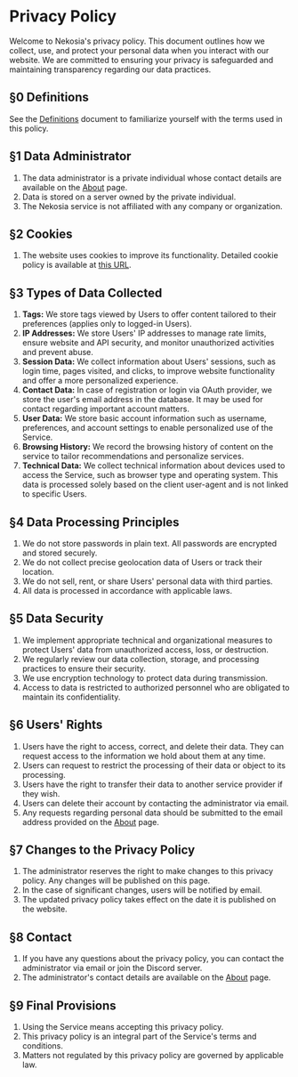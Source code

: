 [//]: # (Title: Privacy policy - Nekosia Docs)
[//]: # (Description: Privacy policy for Nekosia website. Learn how we protect your personal data and the principles that govern our service.)
[//]: # (Tags: privacy policy, Nekosia, API, documentation, personal data, data security, cookies)
[//]: # (Canonical: privacy-policy)
[//]: # (Creation date: 2024-07-28)
[//]: # (Last update: 2024-07-28)
[//]: # (Contributors: Sefinek)

# Privacy Policy
Welcome to Nekosia's privacy policy. This document outlines how we collect, use, and protect your personal data when you interact with our website. We are committed to ensuring your privacy is safeguarded and maintaining transparency regarding our data practices.

## §0 Definitions
See the [Definitions](/documentation.old?page=definitions) document to familiarize yourself with the terms used in this policy.

## §1 Data Administrator
1. The data administrator is a private individual whose contact details are available on the [About](/about) page.
2. Data is stored on a server owned by the private individual.
3. The Nekosia service is not affiliated with any company or organization.

## §2 Cookies
1. The website uses cookies to improve its functionality. Detailed cookie policy is available at [this URL](/documentation.old?page=cookies).

## §3 Types of Data Collected
1. **Tags:** We store tags viewed by Users to offer content tailored to their preferences (applies only to logged-in Users).
2. **IP Addresses:** We store Users' IP addresses to manage rate limits, ensure website and API security, and monitor unauthorized activities and prevent abuse.
3. **Session Data:** We collect information about Users' sessions, such as login time, pages visited, and clicks, to improve website functionality and offer a more personalized experience.
4. **Contact Data:** In case of registration or login via OAuth provider, we store the user's email address in the database. It may be used for contact regarding important account matters.
5. **User Data:** We store basic account information such as username, preferences, and account settings to enable personalized use of the Service.
6. **Browsing History:** We record the browsing history of content on the service to tailor recommendations and personalize services.
7. **Technical Data:** We collect technical information about devices used to access the Service, such as browser type and operating system. This data is processed solely based on the client user-agent and is not linked to specific Users.

## §4 Data Processing Principles
1. We do not store passwords in plain text. All passwords are encrypted and stored securely.
2. We do not collect precise geolocation data of Users or track their location.
3. We do not sell, rent, or share Users' personal data with third parties.
4. All data is processed in accordance with applicable laws.

## §5 Data Security
1. We implement appropriate technical and organizational measures to protect Users' data from unauthorized access, loss, or destruction.
2. We regularly review our data collection, storage, and processing practices to ensure their security.
3. We use encryption technology to protect data during transmission.
4. Access to data is restricted to authorized personnel who are obligated to maintain its confidentiality.

## §6 Users' Rights
1. Users have the right to access, correct, and delete their data. They can request access to the information we hold about them at any time.
2. Users can request to restrict the processing of their data or object to its processing.
3. Users have the right to transfer their data to another service provider if they wish.
4. Users can delete their account by contacting the administrator via email.
5. Any requests regarding personal data should be submitted to the email address provided on the [About](/about) page.

## §7 Changes to the Privacy Policy
1. The administrator reserves the right to make changes to this privacy policy. Any changes will be published on this page.
2. In the case of significant changes, users will be notified by email.
3. The updated privacy policy takes effect on the date it is published on the website.

## §8 Contact
1. If you have any questions about the privacy policy, you can contact the administrator via email or join the Discord server.
2. The administrator's contact details are available on the [About](/about) page.

## §9 Final Provisions
1. Using the Service means accepting this privacy policy.
2. This privacy policy is an integral part of the Service's terms and conditions.
3. Matters not regulated by this privacy policy are governed by applicable law.
